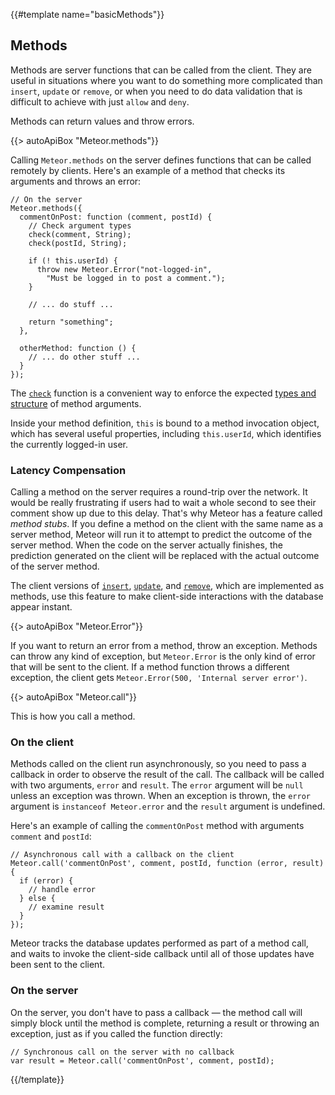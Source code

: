 {{#template name="basicMethods"}}
<h2 id="methods"><span>Methods</span></h2>

Methods are server functions that can be called from the client. They are
useful in situations where you want to do something more complicated than
`insert`, `update` or `remove`, or when you need to do data validation that
is difficult to achieve with just `allow` and `deny`.

Methods can return values and throw errors.

{{> autoApiBox "Meteor.methods"}}

Calling `Meteor.methods` on the server defines functions that can be
called remotely by clients. Here's an example of a method that checks its
arguments and throws an error:

```
// On the server
Meteor.methods({
  commentOnPost: function (comment, postId) {
    // Check argument types
    check(comment, String);
    check(postId, String);

    if (! this.userId) {
      throw new Meteor.Error("not-logged-in",
        "Must be logged in to post a comment.");
    }

    // ... do stuff ...

    return "something";
  },

  otherMethod: function () {
    // ... do other stuff ...
  }
});
```

The [`check`](#check) function is a convenient way to enforce the expected
[types and structure](#matchpatterns) of method arguments.

Inside your method definition, `this` is bound to a method invocation object,
which has several useful properties, including `this.userId`, which
identifies the currently logged-in user.

### Latency Compensation

Calling a method on the server requires a round-trip over the network. It would
be really frustrating if users had to wait a whole second to see their comment
show up due to this delay. That's why Meteor has a feature called _method
stubs_. If you define a method on the client with the same name as a server
method, Meteor will run it to attempt to predict the outcome of the server
method. When the code on the server actually finishes, the prediction generated
on the client will be replaced with the actual outcome of the server method.

The client versions of [`insert`](#insert), [`update`](#update), and
[`remove`](#remove), which are implemented as methods, use this feature to make
client-side interactions with the database appear instant.

{{> autoApiBox "Meteor.Error"}}

If you want to return an error from a method, throw an exception.  Methods can
throw any kind of exception, but `Meteor.Error` is the only kind of error that
will be sent to the client. If a method function throws a different exception,
the client gets `Meteor.Error(500, 'Internal server error')`.

{{> autoApiBox "Meteor.call"}}

This is how you call a method.

### On the client

Methods called on the client run asynchronously, so you need to pass a
callback in order to observe the result of the call. The callback will be
called with two arguments, `error` and `result`. The `error` argument will
be `null` unless an exception was thrown. When an exception is thrown, the
`error` argument is `instanceof Meteor.error` and the `result` argument is
undefined.

Here's an example of calling the `commentOnPost` method with arguments
`comment` and `postId`:

```
// Asynchronous call with a callback on the client
Meteor.call('commentOnPost', comment, postId, function (error, result) {
  if (error) {
    // handle error
  } else {
    // examine result
  }
});
```

Meteor tracks the database updates performed as part of a method call, and
waits to invoke the client-side callback until all of those updates have
been sent to the client.

### On the server

On the server, you don't have to pass a callback &mdash; the method call
will simply block until the method is complete, returning a result or
throwing an exception, just as if you called the function directly:

```
// Synchronous call on the server with no callback
var result = Meteor.call('commentOnPost', comment, postId);
```

{{/template}}
